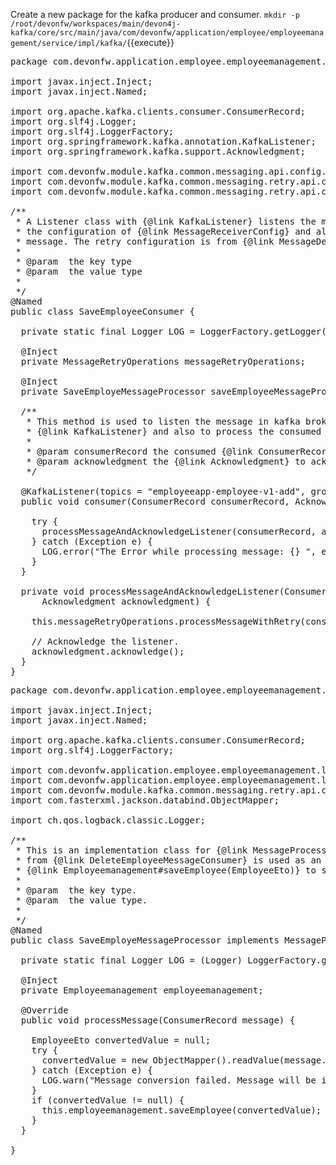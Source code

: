 Create a new package for the kafka producer and consumer.
`mkdir -p /root/devonfw/workspaces/main/devon4j-kafka/core/src/main/java/com/devonfw/application/employee/employeemanagement/service/impl/kafka/`{{execute}}

<pre class="file" data-filename="devonfw/workspaces/main/devon4j-kafka/core/src/main/java/com/devonfw/application/employee/employeemanagement/service/impl/kafka/SaveEmployeeConsumer.java">
package com.devonfw.application.employee.employeemanagement.service.impl.kafka;

import javax.inject.Inject;
import javax.inject.Named;

import org.apache.kafka.clients.consumer.ConsumerRecord;
import org.slf4j.Logger;
import org.slf4j.LoggerFactory;
import org.springframework.kafka.annotation.KafkaListener;
import org.springframework.kafka.support.Acknowledgment;

import com.devonfw.module.kafka.common.messaging.api.config.MessageReceiverConfig;
import com.devonfw.module.kafka.common.messaging.retry.api.client.MessageRetryOperations;
import com.devonfw.module.kafka.common.messaging.retry.api.config.MessageDefaultRetryConfig;

/**
 * A Listener class with {@link KafkaListener} listens the message for the given topic and group name. This class uses
 * the configuration of {@link MessageReceiverConfig} and also retry pattern of devon kafka to process the consumed
 * message. The retry configuration is from {@link MessageDefaultRetryConfig}.
 *
 * @param <K> the key type
 * @param <V> the value type
 *
 */
@Named
public class SaveEmployeeConsumer<K, V> {

  private static final Logger LOG = LoggerFactory.getLogger(SaveEmployeeConsumer.class);

  @Inject
  private MessageRetryOperations<K, V> messageRetryOperations;

  @Inject
  private SaveEmployeMessageProcessor<K, V> saveEmployeeMessageProcessor;

  /**
   * This method is used to listen the message in kafka broker for the given topic and group name in
   * {@link KafkaListener} and also to process the consumed message, to create an employee in the DB.
   *
   * @param consumerRecord the consumed {@link ConsumerRecord}
   * @param acknowledgment the {@link Acknowledgment} to acknowledge the listener that message has been processed.
   */

  @KafkaListener(topics = "employeeapp-employee-v1-add", groupId = "${messaging.kafka.consumer.groupId}", containerFactory = "kafkaListenerContainerFactory")
  public void consumer(ConsumerRecord<K, V> consumerRecord, Acknowledgment acknowledgment) {

    try {
      processMessageAndAcknowledgeListener(consumerRecord, acknowledgment);
    } catch (Exception e) {
      LOG.error("The Error while processing message: {} ", e);
    }
  }

  private void processMessageAndAcknowledgeListener(ConsumerRecord<K, V> consumerRecord,
      Acknowledgment acknowledgment) {

    this.messageRetryOperations.processMessageWithRetry(consumerRecord, this.saveEmployeeMessageProcessor);

    // Acknowledge the listener.
    acknowledgment.acknowledge();
  }
}
</pre>

<pre class="file" data-filename="devonfw/workspaces/main/devon4j-kafka/core/src/main/java/com/devonfw/application/employee/employeemanagement/service/impl/kafka/SaveEmployeMessageProcessor.java">
package com.devonfw.application.employee.employeemanagement.service.impl.kafka;

import javax.inject.Inject;
import javax.inject.Named;

import org.apache.kafka.clients.consumer.ConsumerRecord;
import org.slf4j.LoggerFactory;

import com.devonfw.application.employee.employeemanagement.logic.api.Employeemanagement;
import com.devonfw.application.employee.employeemanagement.logic.api.to.EmployeeEto;
import com.devonfw.module.kafka.common.messaging.retry.api.client.MessageProcessor;
import com.fasterxml.jackson.databind.ObjectMapper;

import ch.qos.logback.classic.Logger;

/**
 * This is an implementation class for {@link MessageProcessor}. Here in this sample application the consumed message
 * from {@link DeleteEmployeeMessageConsumer} is used as an information for
 * {@link Employeemanagement#saveEmployee(EmployeeEto)} to save as an employee in the DB.
 *
 * @param <K> the key type.
 * @param <V> the value type.
 *
 */
@Named
public class SaveEmployeMessageProcessor<K, V> implements MessageProcessor<K, V> {

  private static final Logger LOG = (Logger) LoggerFactory.getLogger(SaveEmployeMessageProcessor.class);

  @Inject
  private Employeemanagement employeemanagement;

  @Override
  public void processMessage(ConsumerRecord<K, V> message) {

    EmployeeEto convertedValue = null;
    try {
      convertedValue = new ObjectMapper().readValue(message.value().toString(), EmployeeEto.class);
    } catch (Exception e) {
      LOG.warn("Message conversion failed. Message will be ignored.", e);
    }
    if (convertedValue != null) {
      this.employeemanagement.saveEmployee(convertedValue);
    }
  }

}

</pre>